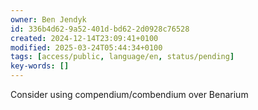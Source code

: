 ```yaml
---
owner: Ben Jendyk
id: 336b4d62-9a52-401d-bd62-2d0928c76528
created: 2024-12-14T23:09:41+0100
modified: 2025-03-24T05:44:34+0100
tags: [access/public, language/en, status/pending]
key-words: []
---
```


Consider using compendium/combendium over Benarium 